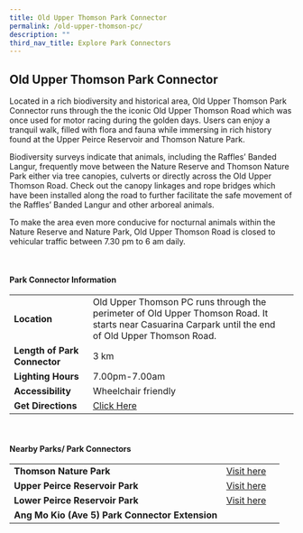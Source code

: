 ```yaml
---
title: Old Upper Thomson Park Connector
permalink: /old-upper-thomson-pc/
description: ""
third_nav_title: Explore Park Connectors
---
```

## Old Upper Thomson Park Connector


Located in a rich biodiversity and historical area, Old Upper Thomson Park Connector runs through the&nbsp;the iconic Old Upper Thomson Road which was once used for motor racing during the golden days. Users can enjoy a tranquil walk, filled with flora and fauna while immersing in rich history found at the Upper Peirce Reservoir and&nbsp;Thomson Nature Park.

Biodiversity surveys indicate that animals, including the Raffles’ Banded Langur, frequently move between the Nature Reserve and Thomson Nature Park either via tree canopies, culverts or directly across the Old Upper Thomson Road. Check out the canopy linkages and rope bridges which have been installed along the road to further facilitate the safe movement of the Raffles’ Banded Langur and other arboreal animals.&nbsp;&nbsp;

To make the area even more conducive for nocturnal animals within the Nature Reserve and Nature Park, Old Upper Thomson Road is closed to vehicular traffic between 7.30 pm to 6 am daily.

<br>

#### Park Connector Information

|  |  |  |
| -------- | -------- | -------- |
| **Location** | Old Upper Thomson PC runs through the perimeter of Old Upper Thomson Road. It starts near Casuarina Carpark until the end of Old Upper Thomson Road. |  |
| **Length of Park Connector** | 3 km  |  |
| **Lighting Hours** | 7.00pm-7.00am | |
| **Accessibility** | Wheelchair friendly | |
| **Get Directions** |  [Click Here](https://www.onemap.gov.sg/?lat=1.3775679&amp;lng=103.8024754) | |

<br>


#### Nearby Parks/ Park Connectors

|   |  |  |
| -------- | -------- | -------- |
| **Thomson Nature Park** | [Visit here](https://www.nparks.gov.sg/gardens-parks-and-nature/parks-and-nature-reserves/thomson-nature-park) | |
| **Upper Peirce Reservoir Park** | [Visit here](https://www.nparks.gov.sg/gardens-parks-and-nature/parks-and-nature-reserves/upper-peirce-reservoir-park) | |
| **Lower Peirce Reservoir Park** | [Visit here](https://www.nparks.gov.sg/gardens-parks-and-nature/parks-and-nature-reserves/lower-peirce-reservoir-park) | | |
| **Ang Mo Kio (Ave 5) Park Connector Extension** | |